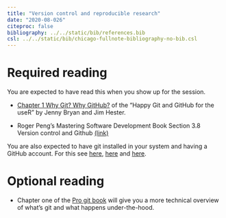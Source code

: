 ```yaml
---
title: "Version control and reproducible research"
date: "2020-08-026"
citeproc: false
bibliography: ../../static/bib/references.bib
csl: ../../static/bib/chicago-fullnote-bibliography-no-bib.csl
---
```


# Required reading

You are expected to have read this when you show up for the session.

- [Chapter 1 Why Git? Why GitHub?](https://happygitwithr.com/big-picture.html) of
  the “Happy Git and GitHub for the useR” by Jenny Bryan and Jim Hester.

- Roger Peng’s Mastering Software Development Book Section 3.8 Version control
  and Github
  [(link)](https://bookdown.org/rdpeng/RProgDA/version-control-and-github.html)

You are also expected to have git installed in your system and having a
GitHub account. For this see [here](https://git-scm.com/downloads),
[here](https://git-scm.com/book/en/v2/Customizing-Git-Git-Configuration)
and [here](http://github.com/).

# Optional reading

- Chapter one of the [Pro git book](https://git-scm.com/book/en/v2) will give you
  a more technical overview of what’s git and what happens under-the-hood.
